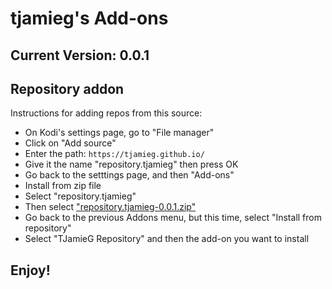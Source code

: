 # tjamieg's Add-ons
## Current Version: 0.0.1

## Repository addon

Instructions for adding repos from this source:

<p align="right">
  <ul>
    <li>On Kodi's settings page, go to "File manager"</li>
    <li>Click on "Add source"</li>
    <li>Enter the path: <code>https://tjamieg.github.io/</code></li>
    <li>Give it the name "repository.tjamieg" then press OK</li>
    <li>Go back to the setttings page, and then "Add-ons"</li>
    <li>Install from zip file</li>
    <li>Select "repository.tjamieg"</li>
    <li>Then select <a href="repository.tjamieg-0.0.1.zip">"repository.tjamieg-0.0.1.zip"</a></li>
    <li>Go back to the previous Addons menu, but this time, select "Install from repository"</li>
    <li>Select "TJamieG Repository" and then the add-on you want to install</li>
  </ul>
</p>

## Enjoy!
